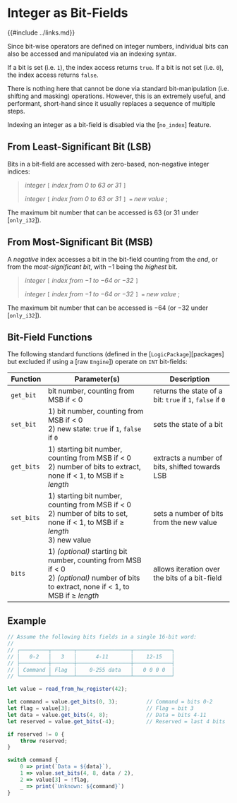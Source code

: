 Integer as Bit-Fields
=====================

{{#include ../links.md}}


Since bit-wise operators are defined on integer numbers, individual bits can also be accessed and
manipulated via an indexing syntax.

If a bit is set (i.e. `1`), the index access returns `true`.
If a bit is not set (i.e. `0`), the index access returns `false`.

There is nothing here that cannot be done via standard bit-manipulation (i.e. shifting and masking)
operations. However, this is an extremely useful, and performant, short-hand since it usually
replaces a sequence of multiple steps.

Indexing an integer as a bit-field is disabled via the [`no_index`] feature.


From Least-Significant Bit (LSB)
-------------------------------

Bits in a bit-field are accessed with zero-based, non-negative integer indices:

> _integer_ `[` _index from 0 to 63 or 31_ `]`
>
> _integer_ `[` _index from 0 to 63 or 31_ `] =` _new value_ ;

The maximum bit number that can be accessed is 63 (or 31 under [`only_i32`]).


From Most-Significant Bit (MSB)
------------------------------

A _negative_ index accesses a bit in the bit-field counting from the _end_, or from the
_most-significant bit_, with &minus;1 being the _highest_ bit.

> _integer_ `[` _index from &minus;1 to &minus;64 or &minus;32_ `]`
>
> _integer_ `[` _index from &minus;1 to &minus;64 or &minus;32_ `] =` _new value_ ;

The maximum bit number that can be accessed is &minus;64 (or &minus;32 under [`only_i32`]).


Bit-Field Functions
-------------------

The following standard functions (defined in the [`LogicPackage`][packages] but excluded if
using a [raw `Engine`]) operate on `INT` bit-fields:

| Function   | Parameter(s)                                                                                                                                   | Description                                               |
| ---------- | ---------------------------------------------------------------------------------------------------------------------------------------------- | --------------------------------------------------------- |
| `get_bit`  | bit number, counting from MSB if < 0                                                                                                           | returns the state of a bit: `true` if `1`, `false` if `0` |
| `set_bit`  | 1) bit number, counting from MSB if < 0<br/>2) new state: `true` if `1`, `false` if `0`                                                        | sets the state of a bit                                   |
| `get_bits` | 1) starting bit number, counting from MSB if < 0<br/>2) number of bits to extract, none if < 1, to MSB if ≥ _length_                           | extracts a number of bits, shifted towards LSB            |
| `set_bits` | 1) starting bit number, counting from MSB if < 0<br/>2) number of bits to set, none if < 1, to MSB if ≥ _length_<br/>3) new value              | sets a number of bits from the new value                  |
| `bits`     | 1) _(optional)_ starting bit number, counting from MSB if < 0<br/>2) _(optional)_ number of bits to extract, none if < 1, to MSB if ≥ _length_ | allows iteration over the bits of a bit-field             |


Example
-------

```js , no_run
// Assume the following bits fields in a single 16-bit word:
//
// ┌─────────┬───────┬─────────────────┬────────────┐
// │   0-2   │   3   │      4-11       │    12-15   │
// ├─────────┼───────┼─────────────────┼────────────┤
// │ Command │ Flag  │    0-255 data   │   0 0 0 0  │
// └─────────┴───────┴─────────────────┴────────────┘

let value = read_from_hw_register(42);

let command = value.get_bits(0, 3);         // Command = bits 0-2
let flag = value[3];                        // Flag = bit 3
let data = value.get_bits(4, 8);            // Data = bits 4-11
let reserved = value.get_bits(-4);          // Reserved = last 4 bits

if reserved != 0 {
    throw reserved;
}

switch command {
    0 => print(`Data = ${data}`),
    1 => value.set_bits(4, 8, data / 2),
    2 => value[3] = !flag,
    _ => print(`Unknown: ${command}`)
}
```
